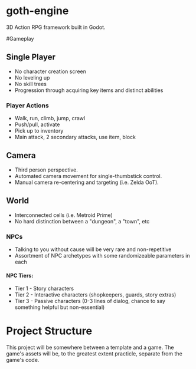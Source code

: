 # goth-engine
3D Action RPG framework built in Godot.

#Gameplay

## Single Player
* No character creation screen
* No leveling up
* No skill trees
* Progression through acquiring key items and distinct abilities

### Player Actions
* Walk, run, climb, jump, crawl
* Push/pull, activate
* Pick up to inventory
* Main attack, 2 secondary attacks, use item, block

## Camera
* Third person perspective.
* Automated camera movement for single-thumbstick control.
* Manual camera re-centering and targeting (i.e. Zelda OoT).

## World
* Interconnected cells (i.e. Metroid Prime)
* No hard distinction between a "dungeon", a "town", etc
### NPCs
* Talking to you without cause will be very rare and non-repetitive
* Assortment of NPC archetypes with some randomizeable parameters in each
#### NPC Tiers:
* Tier 1 - Story characters
* Tier 2 - Interactive characters (shopkeepers, guards, story extras)
* Tier 3 - Passive characters (0-3 lines of dialog, chance to say something helpful but non-essential)

# Project Structure
This project will be somewhere between a template and a game. The game's assets will be, to the greatest extent practicle, separate from the game's code.




